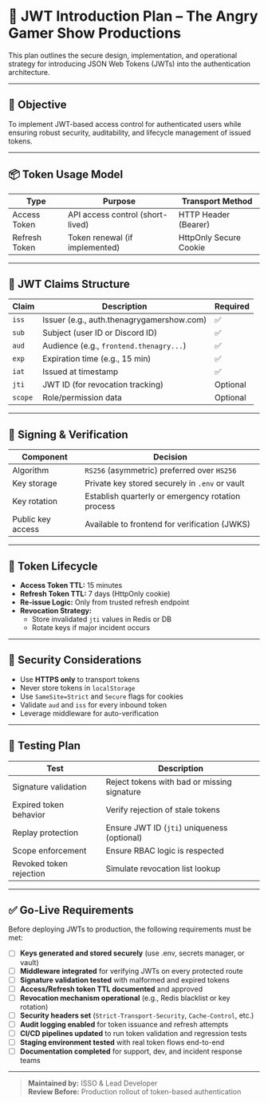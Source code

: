 
# 🔑 JWT Introduction Plan – The Angry Gamer Show Productions

This plan outlines the secure design, implementation, and operational strategy for introducing JSON Web Tokens (JWTs) into the authentication architecture.

---

## 🧭 Objective
To implement JWT-based access control for authenticated users while ensuring robust security, auditability, and lifecycle management of issued tokens.

---

## 📦 Token Usage Model
| Type            | Purpose                          | Transport Method         |
|-----------------|----------------------------------|--------------------------|
| Access Token    | API access control (short-lived) | HTTP Header (Bearer)     |
| Refresh Token   | Token renewal (if implemented)   | HttpOnly Secure Cookie   |

---

## 🔐 JWT Claims Structure
| Claim   | Description                              | Required |
|---------|------------------------------------------|----------|
| `iss`   | Issuer (e.g., auth.thenagrygamershow.com) | ✅        |
| `sub`   | Subject (user ID or Discord ID)          | ✅        |
| `aud`   | Audience (e.g., `frontend.thenagry...`)   | ✅        |
| `exp`   | Expiration time (e.g., 15 min)           | ✅        |
| `iat`   | Issued at timestamp                      | ✅        |
| `jti`   | JWT ID (for revocation tracking)         | Optional |
| `scope` | Role/permission data                     | Optional |

---

## 📜 Signing & Verification
| Component         | Decision                                           |
|------------------|----------------------------------------------------|
| Algorithm         | `RS256` (asymmetric) preferred over `HS256`       |
| Key storage       | Private key stored securely in `.env` or vault    |
| Key rotation      | Establish quarterly or emergency rotation process |
| Public key access | Available to frontend for verification (JWKS)     |

---

## 🔁 Token Lifecycle
- **Access Token TTL:** 15 minutes
- **Refresh Token TTL:** 7 days (HttpOnly cookie)
- **Re-issue Logic:** Only from trusted refresh endpoint
- **Revocation Strategy:**
  - Store invalidated `jti` values in Redis or DB
  - Rotate keys if major incident occurs

---

## 🚨 Security Considerations
- Use **HTTPS only** to transport tokens
- Never store tokens in `localStorage`
- Use `SameSite=Strict` and `Secure` flags for cookies
- Validate `aud` and `iss` for every inbound token
- Leverage middleware for auto-verification

---

## 🧪 Testing Plan
| Test                          | Description                                  |
|-------------------------------|----------------------------------------------|
| Signature validation          | Reject tokens with bad or missing signature  |
| Expired token behavior        | Verify rejection of stale tokens             |
| Replay protection             | Ensure JWT ID (`jti`) uniqueness (optional)  |
| Scope enforcement             | Ensure RBAC logic is respected               |
| Revoked token rejection       | Simulate revocation list lookup              |

---

## ✅ Go-Live Requirements
Before deploying JWTs to production, the following requirements must be met:

- [ ] **Keys generated and stored securely** (use .env, secrets manager, or vault)
- [ ] **Middleware integrated** for verifying JWTs on every protected route
- [ ] **Signature validation tested** with malformed and expired tokens
- [ ] **Access/Refresh token TTL documented** and approved
- [ ] **Revocation mechanism operational** (e.g., Redis blacklist or key rotation)
- [ ] **Security headers set** (`Strict-Transport-Security`, `Cache-Control`, etc.)
- [ ] **Audit logging enabled** for token issuance and refresh attempts
- [ ] **CI/CD pipelines updated** to run token validation and regression tests
- [ ] **Staging environment tested** with real token flows end-to-end
- [ ] **Documentation completed** for support, dev, and incident response teams

---

> **Maintained by:** ISSO & Lead Developer  
> **Review Before:** Production rollout of token-based authentication
